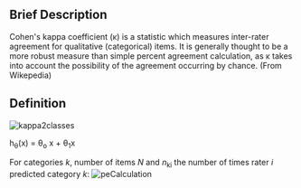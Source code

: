 ## Brief Description

Cohen's kappa coefficient (κ) is a statistic which measures inter-rater agreement for qualitative (categorical) items. It is generally thought to be a more robust measure than simple percent agreement calculation, as κ takes into account the possibility of the agreement occurring by chance. (From Wikepedia)

## Definition
<img src="https://latex.codecogs.com/svg.latex?\Large&space;\kappa=\frac{p_0-p_e}{1-p_e}" title="kappa2classes" />


h<sub>&theta;</sub>(x) = &theta;<sub>o</sub> x + &theta;<sub>1</sub>x

For categories <em>k</em>, number of items <em>N</em> and <em>n</em><sub>ki</sub> the number of times rater <em>i</em> predicted category <em>k</em>:
<img src="https://latex.codecogs.com/svg.latex?\Large&space;\p_e=\sum_{}" title="peCalculation" />

